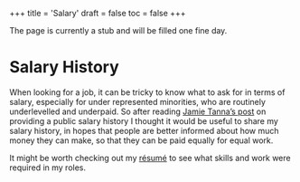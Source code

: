 +++
title = 'Salary'
draft = false
toc = false
+++

The page is currently a stub and will be filled one fine day.

# Salary History

When looking for a job, it can be tricky to know what to ask for in terms of salary, especially for under
represented minorities, who are routinely underlevelled and underpaid. So after reading 
[Jamie Tanna’s post](https://www.jvt.me/posts/2021/09/09/public-salary-history/) on providing a public salary history
I thought it would be useful to share my salary history, in hopes that people are better informed about how much 
money they can make, so that they can be paid equally for equal work.

It might be worth checking out my [résumé](hire.md) to see what skills and work were required in my roles.

